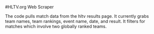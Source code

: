 #HLTV.org Web Scraper 

The code pulls match data from the hltv results page. It currently grabs team names, team rankings, event name, date, and result. It filters for matches which involve two globally ranked teams. 
